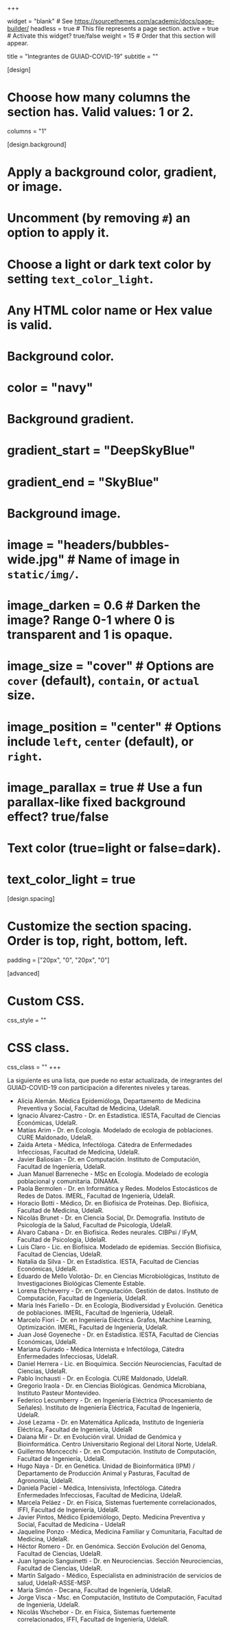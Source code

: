 +++

widget = "blank"  # See https://sourcethemes.com/academic/docs/page-builder/
headless = true  # This file represents a page section.
active = true  # Activate this widget? true/false
weight = 15  # Order that this section will appear.

title = "Integrantes de GUIAD-COVID-19"
subtitle = ""

[design]
  # Choose how many columns the section has. Valid values: 1 or 2.
  columns = "1"

[design.background]
  # Apply a background color, gradient, or image.
  #   Uncomment (by removing `#`) an option to apply it.
  #   Choose a light or dark text color by setting `text_color_light`.
  #   Any HTML color name or Hex value is valid.

  # Background color.
  # color = "navy"
  
  # Background gradient.
  # gradient_start = "DeepSkyBlue"
  # gradient_end = "SkyBlue"
  
  # Background image.
  # image = "headers/bubbles-wide.jpg"  # Name of image in `static/img/`.
  # image_darken = 0.6  # Darken the image? Range 0-1 where 0 is transparent and 1 is opaque.
  # image_size = "cover"  #  Options are `cover` (default), `contain`, or `actual` size.
  # image_position = "center"  # Options include `left`, `center` (default), or `right`.
  # image_parallax = true  # Use a fun parallax-like fixed background effect? true/false

  # Text color (true=light or false=dark).
  # text_color_light = true

[design.spacing]
  # Customize the section spacing. Order is top, right, bottom, left.
  padding = ["20px", "0", "20px", "0"]

[advanced]
 # Custom CSS. 
 css_style = ""
 
 # CSS class.
 css_class = ""
+++

La siguiente es una lista, que puede no estar actualizada, de integrantes del GUIAD-COVID-19 con participación a diferentes niveles y tareas.

* Alicia Alemán. Médica Epidemióloga, Departamento de Medicina Preventiva y Social, Facultad de Medicina, UdelaR.
* Ignacio Álvarez-Castro - Dr. en Estadística. IESTA, Facultad de Ciencias Económicas, UdelaR.
* Matías Arim - Dr. en Ecología. Modelado de ecología de poblaciones. CURE Maldonado, UdelaR.
* Zaida Arteta - Médica, Infectóloga. Cátedra de Enfermedades Infecciosas, Facultad de Medicina, UdelaR.
* Javier Baliosian - Dr. en Computación. Instituto de Computación, Facultad de Ingeniería, UdelaR.
* Juan Manuel Barreneche - MSc en Ecología. Modelado de ecología poblacional y comunitaria. DINAMA.
* Paola Bermolen - Dr. en Informática y Redes. Modelos Estocásticos de Redes de Datos. IMERL, Facultad de Ingeniería, UdelaR.
* Horacio Botti - Médico, Dr. en Biofísica de Proteínas. Dep. Biofísica, Facultad de Medicina, UdelaR.
* Nicolás Brunet - Dr. en Ciencia Social, Dr. Demografía. Instituto de Psicología de la Salud, Facultad de Psicología, UdelaR.
* Álvaro Cabana - Dr. en Biofísica. Redes neurales. CIBPsi / IFyM, Facultad de Psicología, UdelaR.
* Luis Claro - Lic. en Biofísica. Modelado de epidemias. Sección Biofísica, Facultad de Ciencias, UdelaR.
* Natalia da Silva - Dr. en Estadística. IESTA, Facultad de Ciencias Económicas, UdelaR.
* Eduardo de Mello Volotão- Dr. en Ciencias Microbiológicas, Instituto de Investigaciones Biológicas Clemente Estable.
* Lorena Etcheverry - Dr. en Computación. Gestión de datos. Instituto de Computación, Facultad de Ingeniería, UdelaR.
* María Inés Fariello - Dr. en Ecología, Biodiversidad y Evolución. Genética de poblaciones. IMERL, Facultad de Ingeniería, UdelaR.
* Marcelo Fiori - Dr. en Ingeniería Eléctrica. Grafos, Machine Learning, Optimización. IMERL, Facultad de Ingeniería, UdelaR.
* Juan José Goyeneche - Dr. en Estadística. IESTA, Facultad de Ciencias Económicas, UdelaR.
* Mariana Guirado - Médica Internista e Infectóloga, Cátedra Enfermedades Infecciosas, UdelaR.
* Daniel Herrera - Lic. en Bioquímica. Sección Neurociencias, Facultad de Ciencias, UdelaR.
* Pablo Inchausti - Dr. en Ecología. CURE Maldonado, UdelaR.
* Gregorio Iraola - Dr. en Ciencias Biológicas. Genómica Microbiana, Instituto Pasteur Montevideo.
* Federico Lecumberry - Dr. en Ingeniería Eléctrica (Procesamiento de Señales). Instituto de Ingeniería Eléctrica, Facultad de Ingeniería, UdelaR.
* José Lezama - Dr. en Matemática Aplicada, Instituto de Ingeniería Eléctrica, Facultad de Ingeniería, UdelaR
* Daiana Mir - Dr. en Evolución viral. Unidad de Genómica y Bioinformática. Centro Universitario Regional del Litoral Norte, UdelaR.
* Guillermo Moncecchi - Dr. en Computación. Instituto de Computación, Facultad de Ingeniería, UdelaR.
* Hugo Naya - Dr. en Genética. Unidad de Bioinformática (IPM) / Departamento de Producción Animal y Pasturas, Facultad de Agronomía, UdelaR.
* Daniela Paciel - Médica, Intensivista, Infectóloga. Cátedra Enfermedades Infecciosas, Facultad de Medicina, UdelaR.
* Marcela Peláez - Dr. en Física, Sistemas fuertemente correlacionados, IFFI, Facultad de Ingeniería, UdelaR.
* Javier Pintos, Médico Epidemiólogo, Depto. Medicina Preventiva y Social, Facultad de Medicina - UdelaR
* Jaqueline Ponzo - Médica, Medicina Familiar y Comunitaria, Facultad de Medicina, UdelaR.
* Héctor Romero - Dr. en Genómica. Sección Evolución del Genoma, Facultad de Ciencias, UdelaR.
* Juan Ignacio Sanguinetti - Dr. en Neurociencias. Sección Neurociencias, Facultad de Ciencias, UdelaR.
* Martín Salgado - Médico, Especialista en administración de servicios de salud, UdelaR-ASSE-MSP.
* María Simón - Decana, Facultad de Ingeniería, UdelaR. 
* Jorge Visca - Msc. en Computación, Instituto de Computación, Facultad de Ingeniería, UdelaR.
* Nicolás Wschebor - Dr. en Física, Sistemas fuertemente correlacionados, IFFI, Facultad de Ingeniería, UdelaR.
